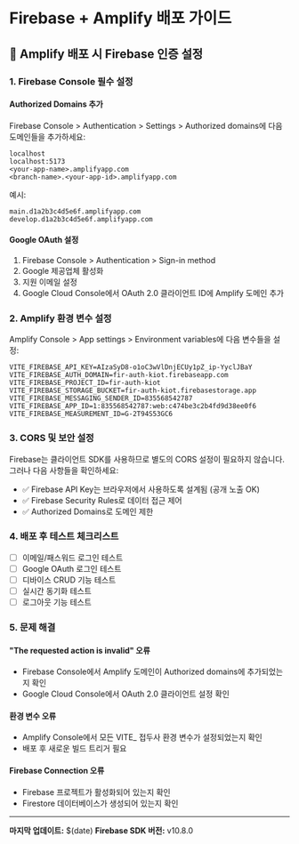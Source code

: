 # Firebase + Amplify 배포 가이드

## 🚀 Amplify 배포 시 Firebase 인증 설정

### 1. Firebase Console 필수 설정

#### Authorized Domains 추가
Firebase Console > Authentication > Settings > Authorized domains에 다음 도메인들을 추가하세요:

```
localhost
localhost:5173
<your-app-name>.amplifyapp.com
<branch-name>.<your-app-id>.amplifyapp.com
```

예시:
```
main.d1a2b3c4d5e6f.amplifyapp.com
develop.d1a2b3c4d5e6f.amplifyapp.com
```

#### Google OAuth 설정
1. Firebase Console > Authentication > Sign-in method
2. Google 제공업체 활성화
3. 지원 이메일 설정
4. Google Cloud Console에서 OAuth 2.0 클라이언트 ID에 Amplify 도메인 추가

### 2. Amplify 환경 변수 설정

Amplify Console > App settings > Environment variables에 다음 변수들을 설정:

```
VITE_FIREBASE_API_KEY=AIzaSyD8-o1oC3wVlDnjECUy1pZ_ip-YyclJBaY
VITE_FIREBASE_AUTH_DOMAIN=fir-auth-kiot.firebaseapp.com
VITE_FIREBASE_PROJECT_ID=fir-auth-kiot
VITE_FIREBASE_STORAGE_BUCKET=fir-auth-kiot.firebasestorage.app
VITE_FIREBASE_MESSAGING_SENDER_ID=835568542787
VITE_FIREBASE_APP_ID=1:835568542787:web:c474be3c2b4fd9d38ee0f6
VITE_FIREBASE_MEASUREMENT_ID=G-2T94S53GC6
```

### 3. CORS 및 보안 설정

Firebase는 클라이언트 SDK를 사용하므로 별도의 CORS 설정이 필요하지 않습니다.
그러나 다음 사항들을 확인하세요:

- ✅ Firebase API Key는 브라우저에서 사용하도록 설계됨 (공개 노출 OK)
- ✅ Firebase Security Rules로 데이터 접근 제어
- ✅ Authorized Domains로 도메인 제한

### 4. 배포 후 테스트 체크리스트

- [ ] 이메일/패스워드 로그인 테스트
- [ ] Google OAuth 로그인 테스트
- [ ] 디바이스 CRUD 기능 테스트
- [ ] 실시간 동기화 테스트
- [ ] 로그아웃 기능 테스트

### 5. 문제 해결

#### "The requested action is invalid" 오류
- Firebase Console에서 Amplify 도메인이 Authorized domains에 추가되었는지 확인
- Google Cloud Console에서 OAuth 2.0 클라이언트 설정 확인

#### 환경 변수 오류
- Amplify Console에서 모든 VITE_ 접두사 환경 변수가 설정되었는지 확인
- 배포 후 새로운 빌드 트리거 필요

#### Firebase Connection 오류
- Firebase 프로젝트가 활성화되어 있는지 확인
- Firestore 데이터베이스가 생성되어 있는지 확인

---

**마지막 업데이트:** $(date)
**Firebase SDK 버전:** v10.8.0